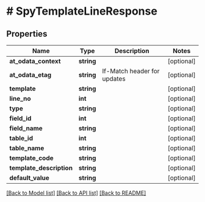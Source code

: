 # # SpyTemplateLineResponse

## Properties

Name | Type | Description | Notes
------------ | ------------- | ------------- | -------------
**at_odata_context** | **string** |  | [optional]
**at_odata_etag** | **string** | If-Match header for updates | [optional]
**template** | **string** |  | [optional]
**line_no** | **int** |  | [optional]
**type** | **string** |  | [optional]
**field_id** | **int** |  | [optional]
**field_name** | **string** |  | [optional]
**table_id** | **int** |  | [optional]
**table_name** | **string** |  | [optional]
**template_code** | **string** |  | [optional]
**template_description** | **string** |  | [optional]
**default_value** | **string** |  | [optional]

[[Back to Model list]](../../README.md#models) [[Back to API list]](../../README.md#endpoints) [[Back to README]](../../README.md)
